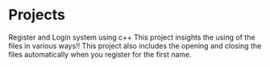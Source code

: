 # Projects
Register and Login system using c++
This project insights the using of the files in various ways!!
This project also includes the opening and closing the files automatically when you register for the first name.


